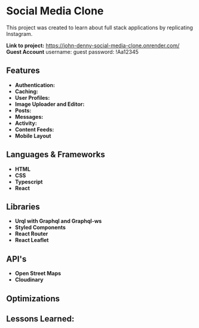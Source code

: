 # Social Media Clone

This project was created to learn about full stack applications by replicating Instagram.

**Link to project:** https://john-denny-social-media-clone.onrender.com/
**Guest Account** username: guest password: !Aa12345

## Features

- **Authentication:**
- **Caching:**
- **User Profiles:**
- **Image Uploader and Editor:**
- **Posts:**
- **Messages:**
- **Activity:**
- **Content Feeds:**
- **Mobile Layout**

## Languages & Frameworks

- **HTML**
- **CSS**
- **Typescript**
- **React**

## Libraries

- **Urql with Graphql and Graphql-ws**
- **Styled Components**
- **React Router**
- **React Leaflet**

## API's

- **Open Street Maps**
- **Cloudinary**

## Optimizations

## Lessons Learned:
